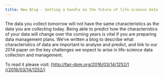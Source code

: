 ```yaml
---
title: New Blog - Getting a handle on the future of life-science data
---
```


The data you collect tomorrow will not have the same characteristics as the data you are collecting today. Being able to predict how the characteristics of your data will change over the coming years is vital if you are preparing data management plans. We’ve written a blog to describe what characteristics of data are important to analyse and predict, and link to our 2014 paper on the key challenges we expect to arise in life-science data collection and management.
 
 To read it please visit:
 [http://fair-dom.org/2016/03/14/1252/](/2016/03/14/1252/)
